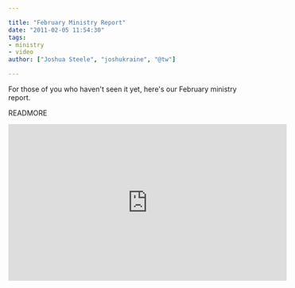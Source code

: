 ```yaml
---

title: "February Ministry Report"
date: "2011-02-05 11:54:30"
tags:
- ministry
- video
author: ["Joshua Steele", "joshukraine", "@tw"]

---
```


For those of you who haven't seen it yet, here's our February ministry report.

READMORE

<iframe width="560" height="315" src="https://www.youtube.com/embed/Nql1AaBi514" frameborder="0" allowfullscreen></iframe>
